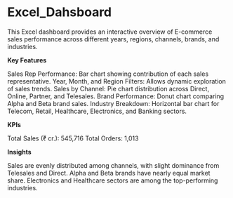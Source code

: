 # Excel_Dahsboard
This Excel dashboard provides an interactive overview of E-commerce sales performance across different years, regions, channels, brands, and industries.

**Key Features**

Sales Rep Performance: Bar chart showing contribution of each sales representative.
Year, Month, and Region Filters: Allows dynamic exploration of sales trends.
Sales by Channel: Pie chart distribution across Direct, Online, Partner, and Telesales.
Brand Performance: Donut chart comparing Alpha and Beta brand sales.
Industry Breakdown: Horizontal bar chart for Telecom, Retail, Healthcare, Electronics, and Banking sectors.

**KPIs**

Total Sales (₹ cr.): 545,716
Total Orders: 1,013

**Insights**

Sales are evenly distributed among channels, with slight dominance from Telesales and Direct.
Alpha and Beta brands have nearly equal market share.
Electronics and Healthcare sectors are among the top-performing industries.
